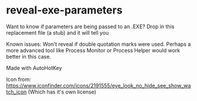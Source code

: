 # reveal-exe-parameters
Want to know if parameters are being passed to an .EXE? Drop in this replacement file (a stub) and it will tell you

Known issues: Won't reveal if double quotation marks were used. Perhaps a more advanced tool like Process Monitor or Process Helper would work better in this case.

Made with AutoHotKey

Icon from: https://www.iconfinder.com/icons/2191555/eye_look_no_hide_see_show_watch_icon (Which has it's own license)
